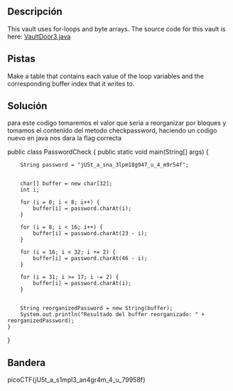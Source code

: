 ## Descripción
This vault uses for-loops and byte arrays. The source code for this vault is here: [VaultDoor3.java](https://jupiter.challenges.picoctf.org/static/943ea40e3f54fca6d2145fa7aadc5e09/VaultDoor3.java)
## Pistas 
Make a table that contains each value of the loop variables and the corresponding buffer index that it writes to.
## Solución
para este codigo tomaremos el valor que seria a reorganizar por bloques y  tomamos el contenido del metodo checkpassword, haciendo un codigo nuevo en java nos dara la flag correcta

public class PasswordCheck {
    public static void main(String[] args) {
  
        String password = "jU5t_a_sna_3lpm18g947_u_4_m9r54f";


        char[] buffer = new char[32];
        int i;

        for (i = 0; i < 8; i++) {
            buffer[i] = password.charAt(i);
        }

        for (i = 8; i < 16; i++) {
            buffer[i] = password.charAt(23 - i);
        }

        for (i = 16; i < 32; i += 2) {
            buffer[i] = password.charAt(46 - i);
        }

        for (i = 31; i >= 17; i -= 2) {
            buffer[i] = password.charAt(i);
        }


        String reorganizedPassword = new String(buffer);
        System.out.println("Resultado del buffer reorganizado: " + reorganizedPassword);
    }
}
## Bandera
picoCTF{jU5t_a_s1mpl3_an4gr4m_4_u_79958f}